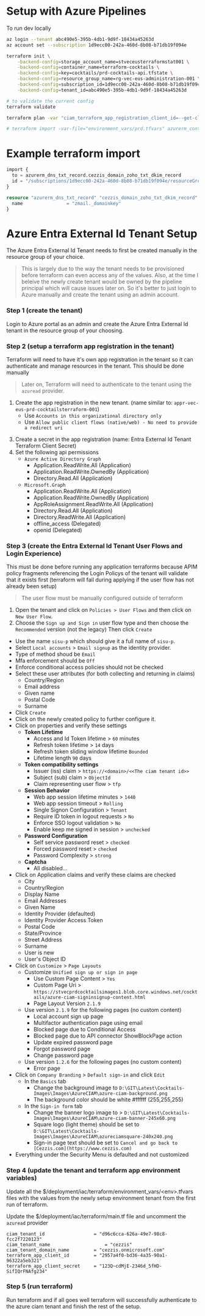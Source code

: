 # Setup with Azure Pipelines
To run dev locally

``` bash
az login --tenant abc490e5-395b-4db1-9d9f-18434a45263d
az account set --subscription 1d9ecc00-242a-460d-8b08-b71db19f094e

terraform init \
 	-backend-config=storage_account_name=stveceusterraformstat001 \
 	-backend-config=container_name=terraform-cocktails \
 	-backend-config=key=cocktails/prd-cocktails-api.tfstate \
 	-backend-config=resource_group_name=rg-vec-eus-administration-001 \
 	-backend-config=subscription_id=1d9ecc00-242a-460d-8b08-b71db19f094e \
 	-backend-config=tenant_id=abc490e5-395b-4db1-9d9f-18434a45263d

# to validate the current config
terraform validate

terraform plan -var "ciam_terraform_app_registration_client_id=--get-clientid--" -var "ciam_terraform_app_registration_client_secret=--get-secret--" -var="image_tag=abc" -var-file="environment_vars/prd.tfvars"

# terraform import -var-file="environment_vars/prd.tfvars" azurerm_container_app_custom_domain.cocktails_web_container_app_custom_domain_www_cezzis_com "/subscriptions/1d9ecc00-242a-460d-8b08-b71db19f094e/resourceGroups/rg-vec-eus-prd-cocktails-001/providers/Microsoft.App/containerApps/aca-vec-eus-prd-cocktailsweb-001/customDomainName/www.cezzis.com"
```

# Example terraform import
``` terraform
import {
  to = azurerm_dns_txt_record.cezzis_domain_zoho_txt_dkim_record
  id = "/subscriptions/1d9ecc00-242a-460d-8b08-b71db19f094e/resourceGroups/rg-vec-eus-glo-cocktails-001/providers/Microsoft.Network/dnsZones/cezzis.com/TXT/zmail._domainkey"
}

resource "azurerm_dns_txt_record" "cezzis_domain_zoho_txt_dkim_record" {
  name                = "zmail._domainkey"
}
```

# Azure Entra External Id Tenant Setup
The Azure Entra External Id Tenant needs to first be created manually in the resource group of your choice.

> This is largely due to the way the tenant needs to be provisioned before terraform can even access any of the values.
> Also, at the time I beleive the newly create tenant would be owned by the pipeline principal which will cause issues later on.
> So it's better to just login to Azure manually and create the tenant using an admin account.

### Step 1 (create the tenant)
Login to Azure portal as an admin and create the Azure Entra External Id tenant in the resource group of your choosing.

### Step 2 (setup a terraform app registration in the tenant)
Terraform will need to have it's own app registration in the tenant so
it can authenticate and manage resources in the tenant. This should be done manually  

> Later on, Terraform will need to authenticate to the tenant using the `azuread` provider.

1. Create the app registration in the new tenant. (name similar to: `appr-vec-eus-prd-cocktailsterraform-001`)
	- Use `Accounts in this organizational directory only`	
	- Use `Allow public client flows (native/web) - No need to provide a redirect uri`  
<!-- 2. Create a service principal for the app by clicking 'Create Service Principal' from the overview page. -->
3. Create a secret in the app registration (name: Entra External Id Tenant Terraform Client Secret)
4. Set the following api permissions
	- `Azure Active Directory Graph`
		- Application.ReadWrite.All (Application)
		- Application.ReadWrite.OwnedBy (Application)
		- Directory.Read.All (Application)
	- `Microsoft.Graph`
		- Application.ReadWrite.All (Application)
		- Application.ReadWrite.OwnedBy (Application)
		- AppRoleAssignment.ReadWrite.All (Application)
		- Directory.Read.All (Application)
		- Directory.ReadWrite.All (Application)
		<!-- - Group.ReadWrite.All (Application)
		- GroupMember.ReadWrite.All (Application) -->
		- offline_access (Delegated)
		- openid (Delegated)


### Step 3 (create the Entra External Id Tenant User Flows and Login Experience)
This must be done before running any application terraforms because APIM policy fragments referencing the Login Policys of the tenant will validate that it exists first (terraform will fail during applying if the user flow has not already been setup)

> The user flow must be manually configured outside of terraform

1. Open the tenant and click on `Policies > User Flows` and then click on `New User Flow`.
2. Choose the `Sign up and Sign in` user flow type and then choose the `Recommended` version (not the legacy) Then click `Create`
- Use the name `sisu-p` which should give it a full name of `sisu-p`.
- Select `Local accounts` > `Email signup` as the identity provider.
- Type of method shoud be `Email`
- Mfa enforcement should be `Off`
- Enforce conditional access policies should not be checked
- Select these user attributes (for both collecting and returning in claims)
  - Country/Region
  - Email address
  - Given name
  - Postal Code
  - Surname
- Click `Create`
- Click on the newly created policy to further configure it.
- Click on properties and verify these settings
  - **Token Lifetime**
    - Access and Id Token lifetime > `60` minutes
    - Refresh token lifetime > `14` days
    - Refresh token sliding window lifetime `Bounded`
    - Lifetime length `90` days
  - **Token compatibility settings**
    - Issuer (iss) claim > `https://<domain>/<<The ciam tenant id>>`
	- Subject (sub) claim > `ObjectId`
	- Claim representing user flow > `tfp`
  - **Session Behavior**
    - Web app session lifetime minutes > `1440`
	- Web app session timeout > `Rolling`
	- Single Signon Configuration > `Tenant`
	- Require ID token in logout requests > `No`
	- Enforce SSO logout validation > `No`
	- Enable keep me signed in session > `unchecked`
  - **Password Configuration**
    - Self service password reset > `checked`
	- Forced password reset > `checked`
	- Password Complexity > `strong`
  - **Captcha**
    - All disabled...
- Click on Application claims and verify these claims are checked
  - City
  - Country/Region
  - Display Name
  - Email Addresses
  - Given Name
  - Identity Provider (defaulted)
  - Identity Provider Access Token
  - Postal Code
  - State/Province
  - Street Address
  - Surname
  - User is new
  - User's Object ID
- Click on `Customize` > `Page Layouts`
  - Customize `Unified sign up or sign in page`
    - Use Custom Page Content > `Yes`
	- Custom Page Uri > `https://stvecprdcocktailsimages1.blob.core.windows.net/cocktails/azure-ciam-signinsignup-content.html`
	- Page Layout Version `2.1.9`
  - Use version `2.1.9` for the following pages (no custom content)
    - Local account sign up page
	- Multifactor authentication page using email
	- Blocked page due to Conditional Access
	- Blocked page due to API connector ShowBlockPage action
	- Update expired password page
	- Forgot password page
	- Change password page
  - Use version `1.2.6` for the following pages (no custom content)
    - Error page
- Click on `Company Branding` > `Default sign-in` and click `Edit`
  - In the `Basics` tab
    - Change the background image to `D:\GIT\Latest\Cocktails-Images\Images\AzureCIAM\azure-ciam-background.png`
	- The background color should be white #ffffff (255,255,255)
  - In the `Sign-in form` tab
    - Change the banner logo image to > `D:\GIT\Latest\Cocktails-Images\Images\AzureCIAM\azure-ciam-banner-245x60.png`
	- Square logo (light theme) should be set to `D:\GIT\Latest\Cocktails-Images\Images\AzureCIAM\azureciamsquare-240x240.png`
	- Sign-in page text should be set to `Cancel and go back to [Cezzis.com](https://www.cezzis.com)` 
- Everything under the Security Menu is defaulted and not customized



### Step 4 (update the tenant and terraform app environment variables)
Update all the $/deployment/iac/terraform/environment_vars/\<env>.tfvars files with the values from the newly setup environment tenant from the first run of terraform.

Update the $/deployment/iac/terraform/main.tf file and uncomment the `azuread` provider

``` text
ciam_tenant_id					= "d96c6cca-626a-49e7-98c8-fcc2f7220123"
ciam_tenant_name					= "cezzis"
ciam_tenant_domain_name			= "cezzis.onmicrosoft.com"
terraform_app_client_id			= "2957a4f0-bd36-4a35-90a1-96322a5eb321"
terraform_app_client_secret		= "123Q~cdMjE-2346d_5fHD-SifIQrFNAfg234"
```

### Step 5 (run terraform)
Run terraform and if all goes well terraform will successfully authenticate to the azure ciam tenant and finish the rest of the setup.